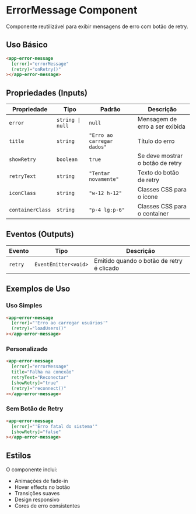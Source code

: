 # ErrorMessage Component

Componente reutilizável para exibir mensagens de erro com botão de retry.

## Uso Básico

```html
<app-error-message
  [error]="errorMessage"
  (retry)="onRetry()"
></app-error-message>
```

## Propriedades (Inputs)

| Propriedade | Tipo | Padrão | Descrição |
|-------------|------|--------|-----------|
| `error` | `string \| null` | `null` | Mensagem de erro a ser exibida |
| `title` | `string` | `"Erro ao carregar dados"` | Título do erro |
| `showRetry` | `boolean` | `true` | Se deve mostrar o botão de retry |
| `retryText` | `string` | `"Tentar novamente"` | Texto do botão de retry |
| `iconClass` | `string` | `"w-12 h-12"` | Classes CSS para o ícone |
| `containerClass` | `string` | `"p-4 lg:p-6"` | Classes CSS para o container |

## Eventos (Outputs)

| Evento | Tipo | Descrição |
|--------|------|-----------|
| `retry` | `EventEmitter<void>` | Emitido quando o botão de retry é clicado |

## Exemplos de Uso

### Uso Simples
```html
<app-error-message
  [error]="'Erro ao carregar usuários'"
  (retry)="loadUsers()"
></app-error-message>
```

### Personalizado
```html
<app-error-message
  [error]="errorMessage"
  title="Falha na conexão"
  retryText="Reconectar"
  [showRetry]="true"
  (retry)="reconnect()"
></app-error-message>
```

### Sem Botão de Retry
```html
<app-error-message
  [error]="'Erro fatal do sistema'"
  [showRetry]="false"
></app-error-message>
```

## Estilos

O componente inclui:
- Animações de fade-in
- Hover effects no botão
- Transições suaves
- Design responsivo
- Cores de erro consistentes

